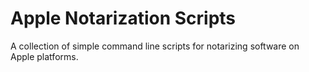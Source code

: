# Apple Notarization Scripts
A collection of simple command line scripts for notarizing software on Apple platforms.
